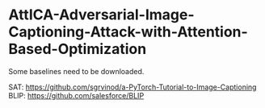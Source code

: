 # AttICA-Adversarial-Image-Captioning-Attack-with-Attention-Based-Optimization

Some baselines need to be downloaded.

SAT: https://github.com/sgrvinod/a-PyTorch-Tutorial-to-Image-Captioning
BLIP: https://github.com/salesforce/BLIP
